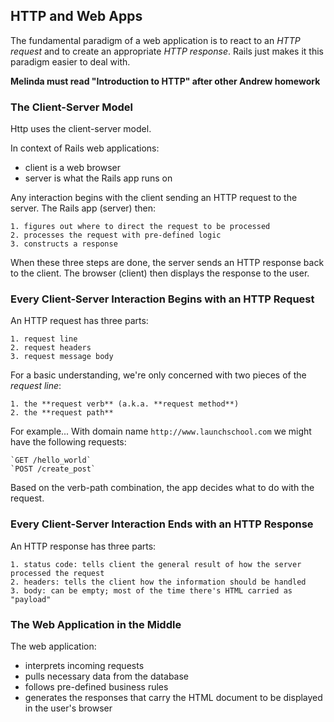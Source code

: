 ## HTTP and Web Apps

The fundamental paradigm of a web application is to react to an *HTTP request* and to create an appropriate *HTTP response*. Rails just makes it this paradigm easier to deal with.

**Melinda must read "Introduction to HTTP" after other Andrew homework**

### The Client-Server Model

Http uses the client-server model.

In context of Rails web applications:
- client is a web browser
- server is what the Rails app runs on

Any interaction begins with the client sending an HTTP request to the server. The Rails app (server) then:

    1. figures out where to direct the request to be processed
    2. processes the request with pre-defined logic
    3. constructs a response

When these three steps are done, the server sends an HTTP response back to the client. The browser (client) then displays the response to the user.

### Every Client-Server Interaction Begins with an HTTP Request

An HTTP request has three parts:

    1. request line
    2. request headers
    3. request message body

For a basic understanding, we're only concerned with two pieces of the *request line*:

    1. the **request verb** (a.k.a. **request method**)
    2. the **request path**

For example... With domain name `http://www.launchschool.com` we might have the following requests:

    `GET /hello_world`
    `POST /create_post`

Based on the verb-path combination, the app decides what to do with the request.

### Every Client-Server Interaction Ends with an HTTP Response

An HTTP response has three parts:

    1. status code: tells client the general result of how the server processed the request
    2. headers: tells the client how the information should be handled
    3. body: can be empty; most of the time there's HTML carried as "payload"

### The Web Application in the Middle

The web application:
- interprets incoming requests
- pulls necessary data from the database
- follows pre-defined business rules
- generates the responses that carry the HTML document to be displayed in the user's browser


